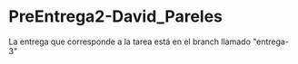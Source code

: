 # PreEntrega2-David_Pareles

La entrega que corresponde a la tarea está en el branch llamado "entrega-3"

